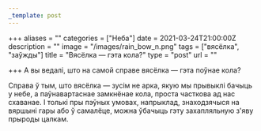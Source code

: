```yaml
---
_template: post
---
```



+++
aliases = ""
categories = ["Неба"]
date = 2021-03-24T21:00:00Z
description = ""
image = "/images/rain_bow_n.png"
tags = ["вясёлка", "заўжды"]
title = "Вясёлка — гэта кола?"
type = "post"
url = ""

+++
А вы ведалі, што на самой справе вясёлка — гэта поўнае кола?  
  
Справа ў тым, што вясёлка — зусім не арка, якую мы прывыклі бачыць у небе, а паўнавартаснае замкнёнае кола, проста часткова ад нас схаванае. І толькі пры пэўных умовах, напрыклад, знаходзячыся на вяршыні гары або ў самалёце, можна ўбачыць гэту захапляльную з'яву прыроды цалкам.
